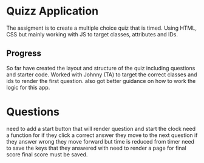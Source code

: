 # Quizz Application
The assigment is to create a multiple choice quiz that is timed. 
Using HTML, CSS but mainly working with JS to target classes, attributes and IDs.
## Progress
So far have created the layout and structure of the quiz including questions and starter code.
Worked with Johnny (TA) to target the correct classes and ids to render the first question. also got better guidance on how to work the logic for this app. 

# Questions
need to add a start button that will render question and start the clock
need a function for if they click a correct answer they move to the next question
if they answer wrong they move forward but time is reduced from timer
need to save the keys that they answered with 
need to render a page for final score
final score must be saved.